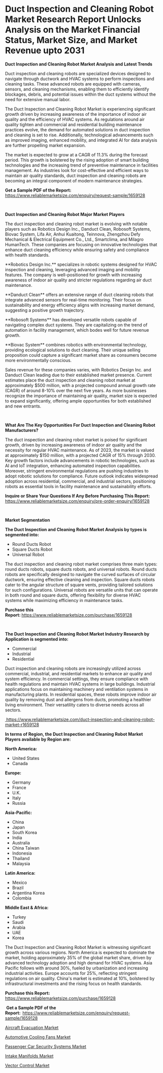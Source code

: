 <p><h1>Duct Inspection and Cleaning Robot Market Research Report Unlocks Analysis on the Market Financial Status, Market Size, and Market Revenue upto 2031</h1></p><p><strong>Duct Inspection and Cleaning Robot Market Analysis and Latest Trends</strong></p>
<p><p>Duct inspection and cleaning robots are specialized devices designed to navigate through ductwork and HVAC systems to perform inspections and cleaning tasks. These advanced robots are equipped with cameras, sensors, and cleaning mechanisms, enabling them to efficiently identify blockages, debris, and potential issues within the duct systems without the need for extensive manual labor.</p><p>The Duct Inspection and Cleaning Robot Market is experiencing significant growth driven by increasing awareness of the importance of indoor air quality and the efficiency of HVAC systems. As regulations around air quality tighten and commercial and residential building maintenance practices evolve, the demand for automated solutions in duct inspection and cleaning is set to rise. Additionally, technological advancements such as improved imaging, enhanced mobility, and integrated AI for data analysis are further propelling market expansion. </p><p>The market is expected to grow at a CAGR of 11.3% during the forecast period. This growth is bolstered by the rising adoption of smart building technologies and the increasing trend of preventive maintenance in facilities management. As industries look for cost-effective and efficient ways to maintain air quality standards, duct inspection and cleaning robots are becoming an integral component of modern maintenance strategies.</p></p>
<p><strong>Get a Sample PDF of the Report:&nbsp;</strong> <a href="https://www.reliablemarketsize.com/enquiry/request-sample/1659128?utm_campaign=1833&utm_medium=2&utm_source=Github&utm_content=ia&utm_term=09122024&utm_id=duct-inspection-and-cleaning-robot">https://www.reliablemarketsize.com/enquiry/request-sample/1659128</a></p>
<p>&nbsp;</p>
<p><strong>Duct Inspection and Cleaning Robot Major Market Players</strong></p>
<p><p>The duct inspection and cleaning robot market is evolving with notable players such as Robotics Design Inc., Danduct Clean, Robosoft Systems, Biovac System, Lifa Air, Anhui Kuaitong, Teinnova, Zhengzhou Defy Mechanical & Electrical Equipment Co., Ltd., Smartclima, and Milagro HumanTech. These companies are focusing on innovative technologies that enhance duct cleaning efficiency while ensuring safety and compliance with health standards.</p><p>**Robotics Design Inc.** specializes in robotic systems designed for HVAC inspection and cleaning, leveraging advanced imaging and mobility features. The company is well-positioned for growth with increasing awareness of indoor air quality and stricter regulations regarding air duct maintenance.</p><p>**Danduct Clean** offers an extensive range of duct cleaning robots that integrate advanced sensors for real-time monitoring. Their focus on sustainability and energy efficiency aligns with increasing market demand, suggesting a positive growth trajectory.</p><p>**Robosoft Systems** has developed versatile robots capable of navigating complex duct systems. They are capitalizing on the trend of automation in facility management, which bodes well for future revenue growth.</p><p>**Biovac System** combines robotics with environmental technology, providing ecological solutions to duct cleaning. Their unique selling proposition could capture a significant market share as consumers become more environmentally conscious.</p><p>Sales revenue for these companies varies, with Robotics Design Inc. and Danduct Clean leading due to their established market presence. Current estimates place the duct inspection and cleaning robot market at approximately $500 million, with a projected compound annual growth rate (CAGR) of around 8-10% over the next five years. As more businesses recognize the importance of maintaining air quality, market size is expected to expand significantly, offering ample opportunities for both established and new entrants.</p></p>
<p>&nbsp;</p>
<p><strong>What Are The Key Opportunities For Duct Inspection and Cleaning Robot Manufacturers?</strong></p>
<p><p>The duct inspection and cleaning robot market is poised for significant growth, driven by increasing awareness of indoor air quality and the necessity for regular HVAC maintenance. As of 2023, the market is valued at approximately $150 million, with a projected CAGR of 15% through 2030. Key growth factors include advancements in robotic technologies, such as AI and IoT integration, enhancing automated inspection capabilities. Moreover, stringent environmental regulations are pushing industries to adopt robotic solutions for compliance. Future outlook indicates widespread adoption across residential, commercial, and industrial sectors, positioning robots as essential tools in facility maintenance and sustainability efforts.</p></p>
<p><strong>Inquire or Share Your Questions If Any Before Purchasing This Report:</strong> <a href="https://www.reliablemarketsize.com/enquiry/pre-order-enquiry/1659128?utm_campaign=1833&utm_medium=2&utm_source=Github&utm_content=ia&utm_term=09122024&utm_id=duct-inspection-and-cleaning-robot">https://www.reliablemarketsize.com/enquiry/pre-order-enquiry/1659128</a></p>
<p>&nbsp;</p>
<p><strong>Market Segmentation</strong></p>
<p><strong>The Duct Inspection and Cleaning Robot Market Analysis by types is segmented into:</strong></p>
<p><ul><li>Round Ducts Robot</li><li>Square Ducts Robot</li><li>Universal Robot</li></ul></p>
<p><p>The duct inspection and cleaning robot market comprises three main types: round ducts robots, square ducts robots, and universal robots. Round ducts robots are specifically designed to navigate the curved surfaces of circular ductwork, ensuring effective cleaning and inspection. Square ducts robots cater to the angular structure of square vents, providing tailored solutions for such configurations. Universal robots are versatile units that can operate in both round and square ducts, offering flexibility for diverse HVAC systems while maximizing efficiency in maintenance tasks.</p></p>
<p><strong>Purchase this Report:&nbsp;</strong><a href="https://www.reliablemarketsize.com/purchase/1659128?utm_campaign=1833&utm_medium=2&utm_source=Github&utm_content=ia&utm_term=09122024&utm_id=duct-inspection-and-cleaning-robot">https://www.reliablemarketsize.com/purchase/1659128</a></p>
<p>&nbsp;</p>
<p><strong>The Duct Inspection and Cleaning Robot Market Industry Research by Application is segmented into:</strong></p>
<p><ul><li>Commercial</li><li>Industrial</li><li>Residential</li></ul></p>
<p><p>Duct inspection and cleaning robots are increasingly utilized across commercial, industrial, and residential markets to enhance air quality and system efficiency. In commercial settings, they ensure compliance with health regulations and maintain HVAC systems in large buildings. Industrial applications focus on maintaining machinery and ventilation systems in manufacturing plants. In residential spaces, these robots improve indoor air quality by removing dust and allergens from ducts, promoting a healthier living environment. Their versatility caters to diverse needs across all sectors.</p></p>
<p><a href="https://www.reliablemarketsize.com/duct-inspection-and-cleaning-robot-market-r1659128?utm_campaign=1833&utm_medium=2&utm_source=Github&utm_content=ia&utm_term=09122024&utm_id=duct-inspection-and-cleaning-robot">&nbsp;https://www.reliablemarketsize.com/duct-inspection-and-cleaning-robot-market-r1659128</a></p>
<p><strong>In terms of Region, the Duct Inspection and Cleaning Robot Market Players available by Region are:</strong></p>
<p>
    <p> <strong> North America: </strong>
        <ul>
            <li>United States</li>
            <li>Canada</li>
        </ul>
        </p> 
    <p> <strong> Europe: </strong>
        <ul>
            <li>Germany</li>
            <li>France</li>
            <li>U.K.</li>
            <li>Italy</li>
            <li>Russia</li>
        </ul>
        </p> 
    <p> <strong> Asia-Pacific: </strong>
        <ul>
            <li>China</li>
            <li>Japan</li>
            <li>South Korea</li>
            <li>India</li>
            <li>Australia</li>
            <li>China Taiwan</li>
            <li>Indonesia</li>
            <li>Thailand</li>
            <li>Malaysia</li>
        </ul>
        </p> 
    <p> <strong> Latin America: </strong>
        <ul>
            <li>Mexico</li>
            <li>Brazil</li>
            <li>Argentina Korea</li>
            <li>Colombia</li>
        </ul>
        </p> 
    <p> <strong> Middle East & Africa: </strong>
        <ul>
            <li>Turkey</li>
            <li>Saudi</li>
            <li>Arabia</li>
            <li>UAE</li>
            <li>Korea</li>
        </ul>
    </p>
    </p>
<p><p>The Duct Inspection and Cleaning Robot Market is witnessing significant growth across various regions. North America is expected to dominate the market, holding approximately 35% of the global market share, driven by advanced technology adoption and high demand for HVAC systems. Asia Pacific follows with around 30%, fueled by urbanization and increasing industrial activities. Europe accounts for 25%, reflecting stringent regulations on air quality. China's market is estimated at 10%, bolstered by infrastructural investments and the rising focus on health standards.</p></p>
<p><strong>Purchase this Report: </strong><a href="https://www.reliablemarketsize.com/purchase/1659128?utm_campaign=1833&utm_medium=2&utm_source=Github&utm_content=ia&utm_term=09122024&utm_id=duct-inspection-and-cleaning-robot">https://www.reliablemarketsize.com/purchase/1659128</a></p>
<p>&nbsp;<strong>Get a Sample PDF of the Report:&nbsp;&nbsp;</strong><a href="https://www.reliablemarketsize.com/enquiry/request-sample/1659128?utm_campaign=1833&utm_medium=2&utm_source=Github&utm_content=ia&utm_term=09122024&utm_id=duct-inspection-and-cleaning-robot">https://www.reliablemarketsize.com/enquiry/request-sample/1659128</a></p>
<p><strong></strong></p>
<p><p><a href="https://www.linkedin.com/pulse/forecast-of62-cagr-study-aircraft-evacuation-market-analysis-ngwke?utm_campaign=1833&utm_medium=2&utm_source=Github&utm_content=ia&utm_term=09122024&utm_id=duct-inspection-and-cleaning-robot">Aircraft Evacuation Market</a></p><p><a href="https://www.linkedin.com/pulse/empowering-stakeholders-insights-from-automotive-cooling-i8cee?utm_campaign=1833&utm_medium=2&utm_source=Github&utm_content=ia&utm_term=09122024&utm_id=duct-inspection-and-cleaning-robot">Automotive Cooling Fans Market</a></p><p><a href="https://www.linkedin.com/pulse/passenger-car-security-systems-market-research-report-aycle?utm_campaign=1833&utm_medium=2&utm_source=Github&utm_content=ia&utm_term=09122024&utm_id=duct-inspection-and-cleaning-robot">Passenger Car Security Systems Market</a></p><p><a href="https://www.linkedin.com/pulse/revenue-forecast-intake-manifolds-industry-84-cagr-xipoe?utm_campaign=1833&utm_medium=2&utm_source=Github&utm_content=ia&utm_term=09122024&utm_id=duct-inspection-and-cleaning-robot">Intake Manifolds Market</a></p><p><a href="https://www.linkedin.com/pulse/vector-control-market-essentials-key-players-demand-drivers-vgvde?utm_campaign=1833&utm_medium=2&utm_source=Github&utm_content=ia&utm_term=09122024&utm_id=duct-inspection-and-cleaning-robot">Vector Control Market</a></p></p>